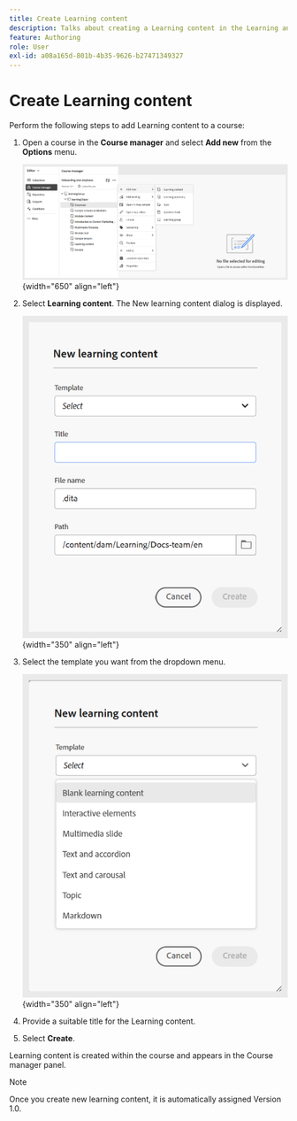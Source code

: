 ```yaml
---
title: Create Learning content
description: Talks about creating a Learning content in the Learning and Training content.
feature: Authoring
role: User
exl-id: a08a165d-801b-4b35-9626-b27471349327
---
```

# Create Learning content

Perform the following steps to add Learning content to a course: 

1. Open a course in the **Course manager** and select **Add new** from the **Options** menu.  

    ![](assets/workflow-learning-content.png){width="650" align="left"}
    
1. Select **Learning content**.
   The New learning content dialog is displayed.  

    ![](assets/learning-content-dialog.png){width="350" align="left"}

1. Select the template you want from the dropdown menu. 
  
    ![](assets/template-types-lc.png){width="350" align="left"}

1. Provide a suitable title for the Learning content. 
1. Select **Create**.
   
Learning content is created within the course and appears in the Course manager panel. 

>[!NOTE]
>
> Once you create new learning content, it is automatically assigned Version 1.0.
